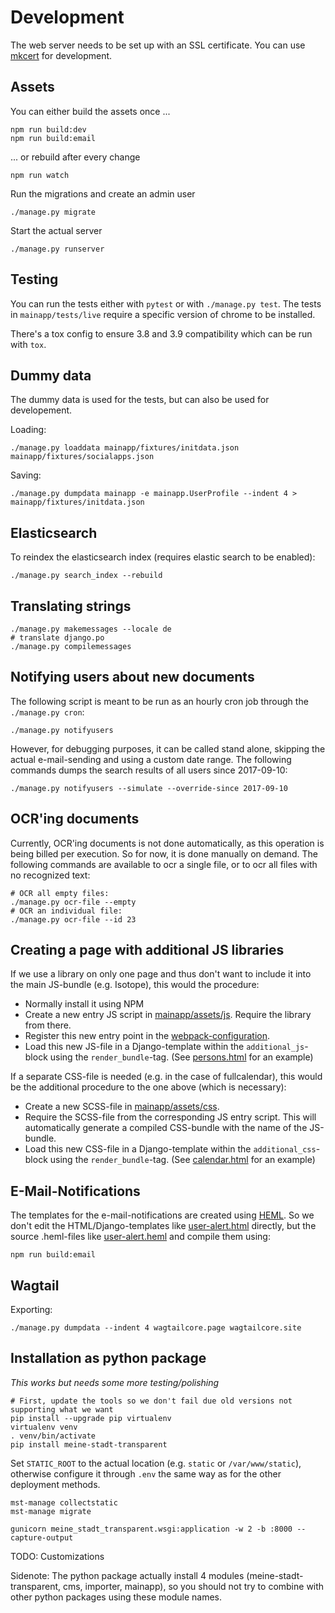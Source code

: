# Development

The web server needs to be set up with an SSL certificate. You can use [mkcert](https://github.com/FiloSottile/mkcert) for development.

## Assets

You can either build the assets once ...

```
npm run build:dev
npm run build:email
```

... or rebuild after every change

```
npm run watch
```

Run the migrations and create an admin user

```
./manage.py migrate
```

Start the actual server

```
./manage.py runserver
```

## Testing

You can run the tests either with `pytest` or with `./manage.py test`. The tests in `mainapp/tests/live` require a specific version of chrome to be installed.

There's a tox config to ensure 3.8 and 3.9 compatibility which can be run with `tox`.

## Dummy data

The dummy data is used for the tests, but can also be used for developement.

Loading:

```
./manage.py loaddata mainapp/fixtures/initdata.json mainapp/fixtures/socialapps.json
```

Saving:

```
./manage.py dumpdata mainapp -e mainapp.UserProfile --indent 4 > mainapp/fixtures/initdata.json
```

## Elasticsearch

To reindex the elasticsearch index (requires elastic search to be enabled):

```
./manage.py search_index --rebuild
```

## Translating strings

```
./manage.py makemessages --locale de
# translate django.po
./manage.py compilemessages
```

## Notifying users about new documents

The following script is meant to be run as an hourly cron job through the `./manage.py cron`:

```
./manage.py notifyusers
```

However, for debugging purposes, it can be called stand alone, skipping the actual e-mail-sending and using a custom date range. The following commands dumps the search results of all users since 2017-09-10:

```
./manage.py notifyusers --simulate --override-since 2017-09-10
```

## OCR'ing documents

Currently, OCR'ing documents is not done automatically, as this operation is being billed per execution. So for now, it is done manually on demand. The following commands are available to ocr a single file, or to ocr all files with no recognized text:

```
# OCR all empty files:
./manage.py ocr-file --empty
# OCR an individual file:
./manage.py ocr-file --id 23
```

## Creating a page with additional JS libraries

If we use a library on only one page and thus don't want to include it into the main JS-bundle (e.g. Isotope), this would the procedure:

- Normally install it using NPM
- Create a new entry JS script in [mainapp/assets/js](../mainapp/assets/js). Require the library from there.
- Register this new entry point in the [webpack-configuration](../etc/webpack.config.common.js).
- Load this new JS-file in a Django-template within the ``additional_js``-block using the ``render_bundle``-tag. (See [persons.html](../mainapp/templates/mainapp/persons.html) for an example)

If a separate CSS-file is needed (e.g. in the case of fullcalendar), this would be the additional procedure to the one above (which is necessary):

- Create a new SCSS-file in [mainapp/assets/css](../mainapp/assets/css).
- Require the SCSS-file from the corresponding JS entry script. This will automatically generate a compiled CSS-bundle with the name of the JS-bundle.
- Load this new CSS-file in a Django-template within the ``additional_css``-block using the ``render_bundle``-tag. (See [calendar.html](../mainapp/templates/mainapp/calendar.html) for an example)

## E-Mail-Notifications

The templates for the e-mail-notifications are created using [HEML](https://heml.io/). So we don't edit the HTML/Django-templates like [user-alert.html](../mainapp/templates/email/user-alert.html) directly, but the source .heml-files like [user-alert.heml](../mainapp/assets/email/user-alert.heml) and compile them using:

```
npm run build:email
```

## Wagtail

Exporting:

```
./manage.py dumpdata --indent 4 wagtailcore.page wagtailcore.site
```

## Installation as python package

_This works but needs some more testing/polishing_

```
# First, update the tools so we don't fail due old versions not supporting what we want
pip install --upgrade pip virtualenv
virtualenv venv
. venv/bin/activate
pip install meine-stadt-transparent
```

Set `STATIC_ROOT` to the actual location (e.g. `static` or `/var/www/static`), otherwise configure it through `.env` the same way as for the other deployment methods.

```
mst-manage collectstatic
mst-manage migrate

gunicorn meine_stadt_transparent.wsgi:application -w 2 -b :8000 --capture-output
```

TODO: Customizations

Sidenote: The python package actually install 4 modules (meine-stadt-transparent, cms, importer, mainapp), so you should not try to combine with other python packages using these module names.
